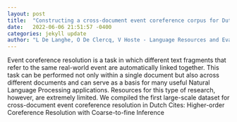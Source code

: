 ```yaml
---
layout: post
title:  "Constructing a cross-document event coreference corpus for Dutch"
date:   2022-06-06 21:51:57 -0400
categories: jekyll update
author: "L De Langhe, O De Clercq, V Hoste - Language Resources and Evaluation, 2022"
---
```

Event coreference resolution is a task in which different text fragments that refer to the same real-world event are automatically linked together. This task can be performed not only within a single document but also across different documents and can serve as a basis for many useful Natural Language Processing applications. Resources for this type of research, however, are extremely limited. We compiled the first large-scale dataset for cross-document event coreference resolution in Dutch 
Cites: Higher-order Coreference Resolution with Coarse-to-fine Inference
